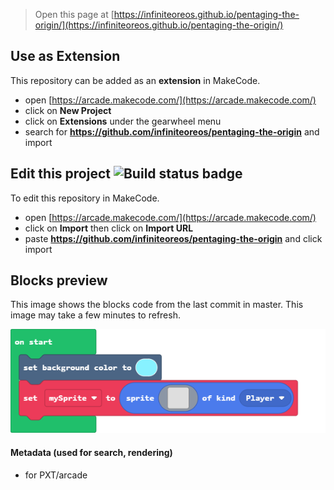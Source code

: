  


> Open this page at [https://infiniteoreos.github.io/pentaging-the-origin/](https://infiniteoreos.github.io/pentaging-the-origin/)

## Use as Extension

This repository can be added as an **extension** in MakeCode.

* open [https://arcade.makecode.com/](https://arcade.makecode.com/)
* click on **New Project**
* click on **Extensions** under the gearwheel menu
* search for **https://github.com/infiniteoreos/pentaging-the-origin** and import

## Edit this project ![Build status badge](https://github.com/infiniteoreos/pentaging-the-origin/workflows/MakeCode/badge.svg)

To edit this repository in MakeCode.

* open [https://arcade.makecode.com/](https://arcade.makecode.com/)
* click on **Import** then click on **Import URL**
* paste **https://github.com/infiniteoreos/pentaging-the-origin** and click import

## Blocks preview

This image shows the blocks code from the last commit in master.
This image may take a few minutes to refresh.

![A rendered view of the blocks](https://github.com/infiniteoreos/pentaging-the-origin/raw/master/.github/makecode/blocks.png)

#### Metadata (used for search, rendering)

* for PXT/arcade
<script src="https://makecode.com/gh-pages-embed.js"></script><script>makeCodeRender("{{ site.makecode.home_url }}", "{{ site.github.owner_name }}/{{ site.github.repository_name }}");</script>
